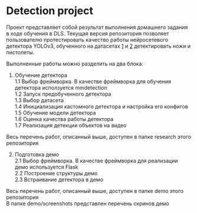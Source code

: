 # Detection project

Проект представляет собой результат выполнения домашнего задания в ходе обучения в DLS.
Текущая версия репозитория позволяет пользователю протестировать качество работы нейросетевого детектора YOLOv3, обученного на датасетах [1](https://github.com/ari-dasci/OD-WeaponDetection) и [2](https://makeml.app/datasets/pistol) детектировать ножи и пистолеты.  

Выполненные работы можно разделить на два блока:

1. Обучение детектора  
  1.1 Выбор фреймворка. В качестве фреймворка для обучения детектора исползуется mmdetection  
  1.2 Запуск предобученного детектора  
  1.3 Выбор датасета  
  1.4 Инициализация кастомного детектора и настройка его конфигов  
  1.5 Обучение модели детектора  
  1.6 Оценка качества работы детектора  
  1.7 Реализация детекции объектов на видео  
  
Весь перечень работ, описанный выше, доступен в папке research этого репозитория

2. Подготовка демо  
  2.1 Выбор фреймворка. В качестве фреймворка для реализации демо используется Flask  
  2.2 Построение структуры демо  
  2.3 Встраивание детектора в демо  
  
Весь перечень работ, описанный выше, доступен в папке demo этого репозитория\
В папке demo/screenshots представлен перечень скринов демо
